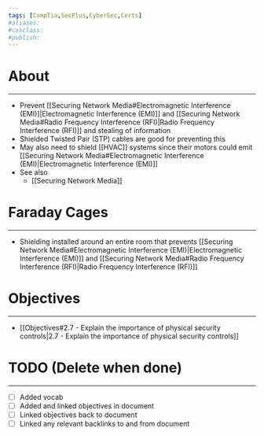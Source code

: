 ```yaml
---
tags: [CompTia,SecPlus,CyberSec,Certs]
#aliases:
#cssclass:
#publish:
---
```


# About
---
- Prevent [[Securing Network Media#Electromagnetic Interference (EMI)]|Electromagnetic Interference (EMI)]] and [[Securing Network Media#Radio Frequency Interference (RFI)|Radio Frequency Interference (RFI)]] and stealing of information
- Shielded Twisted Pair (STP) cables are good for preventing this
- May also need to shield [[HVAC]] systems since their motors could emit [[Securing Network Media#Electromagnetic Interference (EMI)|Electromagnetic Interference (EMI)]]
- See also
	- [[Securing Network Media]]

# Faraday Cages
---
- Shielding installed around an entire room that prevents [[Securing Network Media#Electromagnetic Interference (EMI)|Electromagnetic Interference (EMI)]] and [[Securing Network Media#Radio Frequency Interference (RFI)|Radio Frequency Interference (RFI)]]

# Objectives
---
- [[Objectives#2.7 - Explain the importance of physical security controls|2.7 - Explain the importance of physical security controls]]

# TODO (Delete when done)
---
- [ ] Added vocab
- [ ] Added and linked objectives in document
- [ ] Linked objectives back to document
- [ ] Linked any relevant backlinks to and from document